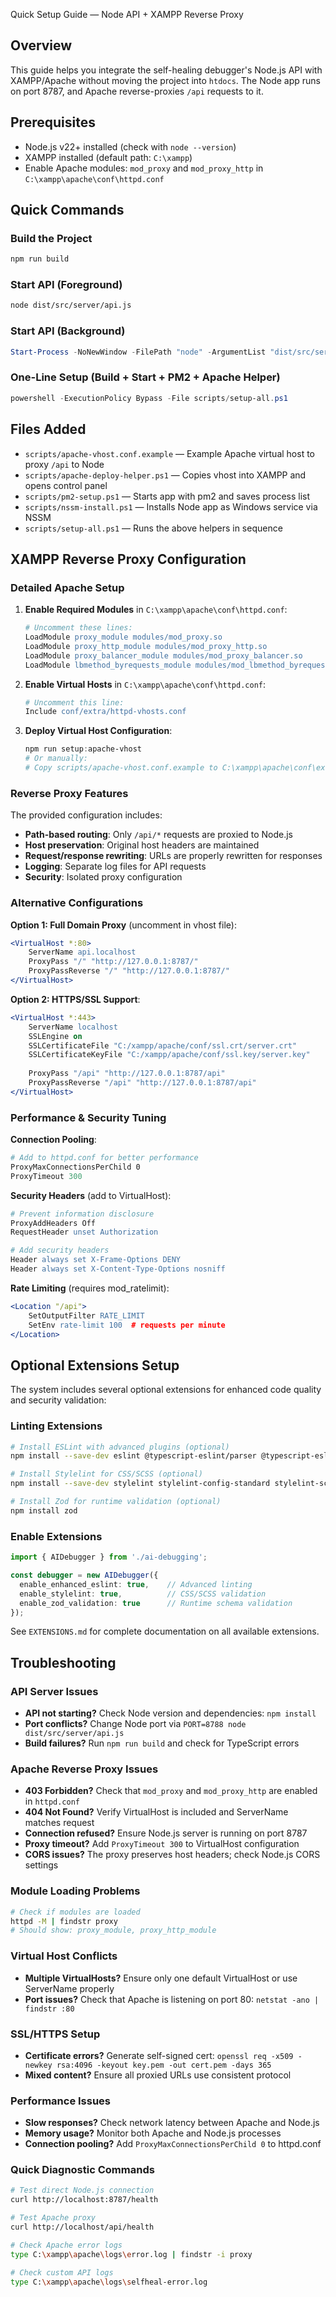 Quick Setup Guide — Node API + XAMPP Reverse Proxy

## Overview
This guide helps you integrate the self-healing debugger's Node.js API with XAMPP/Apache without moving the project into `htdocs`. The Node app runs on port 8787, and Apache reverse-proxies `/api` requests to it.

## Prerequisites
- Node.js v22+ installed (check with `node --version`)
- XAMPP installed (default path: `C:\xampp`)
- Enable Apache modules: `mod_proxy` and `mod_proxy_http` in `C:\xampp\apache\conf\httpd.conf`

## Quick Commands
### Build the Project
```bash
npm run build
```

### Start API (Foreground)
```bash
node dist/src/server/api.js
```

### Start API (Background)
```powershell
Start-Process -NoNewWindow -FilePath "node" -ArgumentList "dist/src/server/api.js"
```

### One-Line Setup (Build + Start + PM2 + Apache Helper)
```powershell
powershell -ExecutionPolicy Bypass -File scripts/setup-all.ps1
```

## Files Added
- `scripts/apache-vhost.conf.example` — Example Apache virtual host to proxy `/api` to Node
- `scripts/apache-deploy-helper.ps1` — Copies vhost into XAMPP and opens control panel
- `scripts/pm2-setup.ps1` — Starts app with pm2 and saves process list
- `scripts/nssm-install.ps1` — Installs Node app as Windows service via NSSM
- `scripts/setup-all.ps1` — Runs the above helpers in sequence

## XAMPP Reverse Proxy Configuration

### Detailed Apache Setup

1. **Enable Required Modules** in `C:\xampp\apache\conf\httpd.conf`:
   ```apache
   # Uncomment these lines:
   LoadModule proxy_module modules/mod_proxy.so
   LoadModule proxy_http_module modules/mod_proxy_http.so
   LoadModule proxy_balancer_module modules/mod_proxy_balancer.so
   LoadModule lbmethod_byrequests_module modules/mod_lbmethod_byrequests.so
   ```

2. **Enable Virtual Hosts** in `C:\xampp\apache\conf\httpd.conf`:
   ```apache
   # Uncomment this line:
   Include conf/extra/httpd-vhosts.conf
   ```

3. **Deploy Virtual Host Configuration**:
   ```powershell
   npm run setup:apache-vhost
   # Or manually:
   # Copy scripts/apache-vhost.conf.example to C:\xampp\apache\conf\extra\httpd-vhosts.conf
   ```

### Reverse Proxy Features

The provided configuration includes:
- **Path-based routing**: Only `/api/*` requests are proxied to Node.js
- **Host preservation**: Original host headers are maintained
- **Request/response rewriting**: URLs are properly rewritten for responses
- **Logging**: Separate log files for API requests
- **Security**: Isolated proxy configuration

### Alternative Configurations

**Option 1: Full Domain Proxy** (uncomment in vhost file):
```apache
<VirtualHost *:80>
    ServerName api.localhost
    ProxyPass "/" "http://127.0.0.1:8787/"
    ProxyPassReverse "/" "http://127.0.0.1:8787/"
</VirtualHost>
```

**Option 2: HTTPS/SSL Support**:
```apache
<VirtualHost *:443>
    ServerName localhost
    SSLEngine on
    SSLCertificateFile "C:/xampp/apache/conf/ssl.crt/server.crt"
    SSLCertificateKeyFile "C:/xampp/apache/conf/ssl.key/server.key"
    
    ProxyPass "/api" "http://127.0.0.1:8787/api"
    ProxyPassReverse "/api" "http://127.0.0.1:8787/api"
</VirtualHost>
```

### Performance & Security Tuning

**Connection Pooling**:
```apache
# Add to httpd.conf for better performance
ProxyMaxConnectionsPerChild 0
ProxyTimeout 300
```

**Security Headers** (add to VirtualHost):
```apache
# Prevent information disclosure
ProxyAddHeaders Off
RequestHeader unset Authorization

# Add security headers
Header always set X-Frame-Options DENY
Header always set X-Content-Type-Options nosniff
```

**Rate Limiting** (requires mod_ratelimit):
```apache
<Location "/api">
    SetOutputFilter RATE_LIMIT
    SetEnv rate-limit 100  # requests per minute
</Location>
```

## Optional Extensions Setup

The system includes several optional extensions for enhanced code quality and security validation:

### Linting Extensions
```bash
# Install ESLint with advanced plugins (optional)
npm install --save-dev eslint @typescript-eslint/parser @typescript-eslint/eslint-plugin eslint-plugin-import eslint-plugin-security eslint-import-resolver-typescript eslint-import-resolver-alias

# Install Stylelint for CSS/SCSS (optional)
npm install --save-dev stylelint stylelint-config-standard stylelint-scss

# Install Zod for runtime validation (optional)
npm install zod
```

### Enable Extensions
```typescript
import { AIDebugger } from './ai-debugging';

const debugger = new AIDebugger({
  enable_enhanced_eslint: true,    // Advanced linting
  enable_stylelint: true,          // CSS/SCSS validation
  enable_zod_validation: true      // Runtime schema validation
});
```

See `EXTENSIONS.md` for complete documentation on all available extensions.

## Troubleshooting

### API Server Issues
- **API not starting?** Check Node version and dependencies: `npm install`
- **Port conflicts?** Change Node port via `PORT=8788 node dist/src/server/api.js`
- **Build failures?** Run `npm run build` and check for TypeScript errors

### Apache Reverse Proxy Issues
- **403 Forbidden?** Check that `mod_proxy` and `mod_proxy_http` are enabled in `httpd.conf`
- **404 Not Found?** Verify VirtualHost is included and ServerName matches request
- **Connection refused?** Ensure Node.js server is running on port 8787
- **Proxy timeout?** Add `ProxyTimeout 300` to VirtualHost configuration
- **CORS issues?** The proxy preserves host headers; check Node.js CORS settings

### Module Loading Problems
```bash
# Check if modules are loaded
httpd -M | findstr proxy
# Should show: proxy_module, proxy_http_module
```

### Virtual Host Conflicts
- **Multiple VirtualHosts?** Ensure only one default VirtualHost or use ServerName properly
- **Port issues?** Check that Apache is listening on port 80: `netstat -ano | findstr :80`

### SSL/HTTPS Setup
- **Certificate errors?** Generate self-signed cert: `openssl req -x509 -newkey rsa:4096 -keyout key.pem -out cert.pem -days 365`
- **Mixed content?** Ensure all proxied URLs use consistent protocol

### Performance Issues
- **Slow responses?** Check network latency between Apache and Node.js
- **Memory usage?** Monitor both Apache and Node.js processes
- **Connection pooling?** Add `ProxyMaxConnectionsPerChild 0` to httpd.conf

### Quick Diagnostic Commands
```bash
# Test direct Node.js connection
curl http://localhost:8787/health

# Test Apache proxy
curl http://localhost/api/health

# Check Apache error logs
type C:\xampp\apache\logs\error.log | findstr -i proxy

# Check custom API logs
type C:\xampp\apache\logs\selfheal-error.log
```
